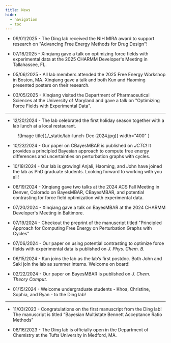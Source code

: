 ```yaml
---
title: News
hide:
  - navigation
  - toc
---
```



- 09/01/2025 - The Ding lab received the NIH MIRA award to support research on "Advancing Free Energy Methods for Drug Design"!


- 07/18/2025 - Xinqiang gave a talk on optimizing force fields with experimental data at the 2025 CHARMM Developer's Meeting in Tallahassee, FL.


- 05/06/2025 - All lab members attended the 2025 Free Energy Workshop in Boston, MA. Xinqiang gave a talk and both Kun and Haoming presented posters on their research.


- 03/05/2025 - Xinqiang visited the Department of Pharmaceutical Sciences at the University of Maryland and gave a talk on "Optimizing Force Fields with Experimental Data".

---

- 12/20/2024 - The lab celebrated the first holiday season together with a lab lunch at a local restaurant.

<figure markdown="span">
  ![Image title](./_static/lab-lunch-Dec-2024.jpg){ width="400" }
</figure>

- 10/23/2024 - Our paper on CBayesMBAR is published on *JCTC*! It provides a principled Bayesian approach to compute free energy differences and uncertainties on perturbation graphs with cycles.

- 10/18/2024 - Our lab is growing! Anjali, Haoming, and John have joined the lab as PhD graduate students. Looking forward to working with you all!

- 08/19/2024 - Xinqiang gave two talks at the 2024 ACS Fall Meeting in Denver, Colorado on BayesMBAR, CBayesMBAR, and potential contrasting for force field optimization with experimental data.

- 07/20/2024 - Xinqiang gave a talk on BayesMBAR at the 2024 CHARMM Developer's Meeting in Baltimore. 

- 07/19/2024 - Checkout the preprint of the manuscript titled "Principled Approach for Computing Free Energy on Perturbation Graphs with Cycles"

- 07/06/2024 - Our paper on using potential contrasting to optimize force fields with experimental data is published on *J. Phys. Chem. B.*

- 06/15/2024 - Kun joins the lab as the lab’s first postdoc. Both John and Saki join the lab as summer interns. Welcome on board!

- 02/22/2024 - Our paper on BayesMBAR is published on *J. Chem. Theory Comput.*

- 01/15/2024 - Welcome undergraduate students - Khoa, Christine, Sophia, and Ryan - to the Ding lab! 

---

- 11/03/2023 - Congratulations on the first manuscript from the Ding lab! The manuscript is titled “Bayesian Multistate Bennett Acceptance Ratio Methods”

- 08/16/2023 - The Ding lab is officially open in the Department of Chemistry at the Tufts University in Medford, MA.